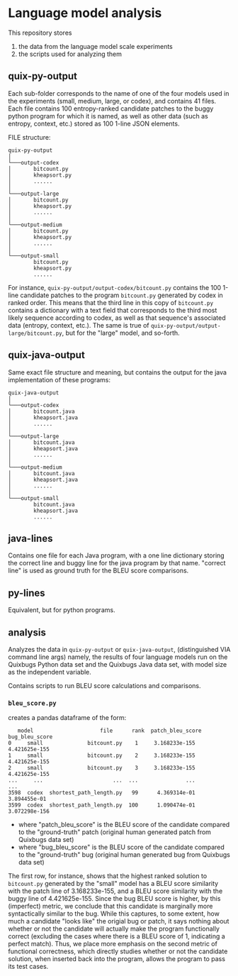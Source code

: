 # Language model analysis 

This repository stores 
1. the data from the language model scale experiments
2. the scripts used for analyzing them 

## quix-py-output

Each sub-folder corresponds to the name of one of the four models used in the experiments (small, medium, large, or codex), and contains 41 files. 
Each file contains 100 entropy-ranked candidate patches to the buggy python program for which it is named, as well as other data (such as entropy, context, etc.) 
stored as 100 1-line JSON elements. 

FILE structure:

```
quix-py-output  
│
└───output-codex
│       bitcount.py 
│       kheapsort.py
│       ......
│       
└───output-large
│       bitcount.py 
│       kheapsort.py
│       ......
│       
└───output-medium
│       bitcount.py 
│       kheapsort.py
│       ......
│       
└───output-small
        bitcount.py 
        kheapsort.py
        ......
```

For instance, `quix-py-output/output-codex/bitcount.py` contains the 100 1-line candidate patches to the program `bitcount.py` generated by codex
in ranked order. This means that the third line in this copy of `bitcount.py` contains a dictionary with a text field that corresponds to the
third most likely sequence according to codex, as well as that sequence's associated data (entropy, context, etc.). The same is true of 
`quix-py-output/output-large/bitcount.py`, but for the "large" model, and so-forth.  

## quix-java-output

Same exact file structure and meaning, but contains the output for the java implementation of these programs:

```
quix-java-output  
│
└───output-codex
│       bitcount.java 
│       kheapsort.java
│       ......
│       
└───output-large
│       bitcount.java 
│       kheapsort.java
│       ......
│       
└───output-medium
│       bitcount.java 
│       kheapsort.java
│       ......
│       
└───output-small
        bitcount.java
        kheapsort.java
        ......
```

## java-lines

Contains one file for each Java program, with a one line dictionary storing the correct line and buggy line for the java program by that name.
"correct line" is used as ground truth for the BLEU score comparisons. 

## py-lines

Equivalent, but for python programs. 

## analysis 

Analyzes the data in `quix-py-output` or `quix-java-output`, (distinguished VIA command line args) namely,
the results of four language models run on the Quixbugs Python data set and the Quixbugs Java data set, with model size as the independent variable. 

Contains scripts to run BLEU score calculations and comparisons. 


### `bleu_score.py` 
   creates a pandas dataframe of the form:
```
   model                     file      rank  patch_bleu_score  bug_bleu_score
0     small              bitcount.py    1     3.168233e-155   4.421625e-155
1     small              bitcount.py    2     3.168233e-155   4.421625e-155
2     small              bitcount.py    3     3.168233e-155   4.421625e-155
...     ...                      ...  ...               ...             ...
3598  codex  shortest_path_length.py   99      4.369314e-01    3.894455e-01
3599  codex  shortest_path_length.py  100      1.090474e-01   3.072298e-156
```
- where "patch_bleu_score" is the BLEU score of the candidate compared to the "ground-truth" patch (original human generated patch from Quixbugs data set)
- where "bug_bleu_score" is the BLEU score of the candidate compared to the "ground-truth" bug (original human generated bug from Quixbugs data set)

The first row, for instance, shows that the highest ranked solution to `bitcount.py` generated by the "small" model has a BLEU score similarity with the patch line of 3.168233e-155, and a BLEU score similarity with the buggy line of 4.421625e-155. Since the bug BLEU score is higher, by this (imperfect) metric, we conclude that this candidate is marginally more syntactically similar to the bug. While this captures, to some extent, how much a candidate "looks like" the origial bug or patch, it says nothing about whether or not the candidate will actually make the program functionally correct (excluding the cases where there is a BLEU score of 1, indicating a perfect match). Thus, we place more emphasis on the second metric of functional correctness, which directly studies whether or not the candidate solution, when inserted back into the program, allows the program to pass its test cases.  
